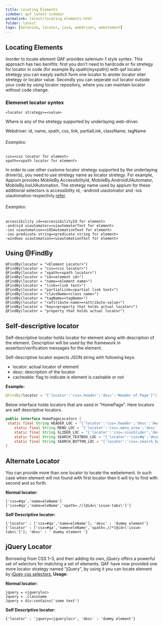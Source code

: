 ```yaml
---
title: Locating Elements
sidebar: qaf_latest-sidebar
permalink: latest/locating_elements.html
folder: latest
tags: [Selenium, locator, java, webdriver, webelement]
---
```


## Locating Elements

Inorder to locate element QAF provides selenium-1 style syntex. This approach has two benifits: first you don't need to hardcode or fix stretegy for locator in code (for example By.xpath(myxpath)) with qaf locator stretegy you can easyly switch form one locator to anoter locator eiter stretegy or locator value. Secondly you can seperate out locator outside your code by using locator repository, where you can maintain locator without code change.

### Elemenet locator syntex

```
<locator strategy>=<value>
```
Where <locator stretegy> is any of the stretegy supported by underlaying web-driver. 

Webdriver: id, name, xpath, css, link, partialLink, className, tagName

###### Examples:

```
css=<css locator for element>
xpath=<xpath locator for element>

```

In order to use other custome locator stretegy supported by the underlaying driver(s), you need to use stretegy name as locator stretegy. For example, Appium provides MobileBy.AccessibilityId, MobileBy.AndroidUIAutomator, MobileBy.IosUIAutomation. The stretegy name used by appium for these additional selectors is accessibility id, -android uiautomator and -ios uiautomation respectivly [refer](https://github.com/appium/java-client/blob/master/src/main/java/io/appium/java_client/MobileSelector.java).

###### Examples:

```
accessibility id=<accessibilityId for element>
-android uiautomator=<uiautomatorText for element>
-ios uiautomation=<iOSAutomationText for element>
-ios predicate string=<predicate string for element>
-windows uiautomation=<uiautomationText for element>

```


## Using @FindBy
```
@FindBy(locator = "<Element Locator>")
@FindBy(locator = "css=<css locator>")
@FindBy(locator = "xpath=<xpath locator>")
@FindBy(locator = "id=<element id>")
@FindBy(locator = "name=<element name>")
@FindBy(locator = "link=<link text>")
@FindBy(locator = "partialLink=<partial link text>")
@FindBy(locator = "className=<class name>")
@FindBy(locator = "tagName=<tagName>")
@FindBy(locator = "<attribute-name>=<attribute-value>")
@FindBy(locator = "key=<property that holds actual locator>")
@FindBy(locator = "property that holds actual locator")

```

## Self-descriptive locator
Self-descriptive locator holds locator for element along with description of the element. Description will be used by the framework in assertion/verification messages for the element.

Self-descriptive locator expects JSON string with following keys:

  * locator: actual locator of element
  * desc: description of the locator
  * cacheable: flag to indicate is element is cashable or not

**Example:**

```java
@FindBy(locator = "{'locator':'css=.header';'desc':'Header of Page'}")
```

Below interface holds locators that are used in "HomePage". Here locators are self descriptive locators.

```java
public interface HomePageLocators {
 static final String HEADER_LOC = "{'locator':'css=.header';'desc':'Header of Page'}";
    static final String MENU_LOC = "{'locator':'css=.menu_area';'desc':'Menu of Page'}";
    static final String SLIDER_LOC = "{'locator':'css=.nivoSlider';'desc':'Slid Show in Home Page'}";
    static final String SEARCH_TEXTBOX_LOC = "{'locator':'css=#q';'desc':'Search Text Box'}";
    static final String SEARCH_BUTTON_LOC = "{'locator':'css=.search_bg a';'desc':'Search Button'}";
}
```

## Alternate Locator

You can provide more than one locator to locate the webelement. In such case when element will not found with first locator then it will try to find with second and so forth.

**Normal locator:**

```
['css=#qa','name=eleName']
['css=#qa','name=eleName','xpath=.//[@id=\'issue-tabs\']']
```

**Self Descriptive locator:**

```
{'locator' : ['css=#qa','name=eleName']; 'desc' : 'dummy element'}
{'locator' : ['css=#qa','name=eleName','xpath=.//*[@id=\'issue-tabs\']']; 'desc' : ' dummy element '}
```

## jQuery Locator

Borrowing from CSS 1–3, and then adding its own, jQuery offers a powerful set of selectors for matching a set of elements. QAF have now provided one more locator strategy named "jQuery", by using it you can locate element by [jQuey css selectors.](http://api.jquery.com/category/selectors/)
**Usage:**

**Normal locator:**

```properties
jquery = <jqueryloc>
Jquery = .classname
Jquery = div:contains('some text')
```

**Self Descriptive locator:**

```
{'locator' : 'jquery=<jqueryloc>', 'desc' : 'dummy element'}
```

